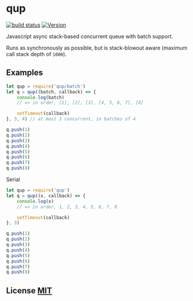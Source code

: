 # qup

[![build status](https://secure.travis-ci.org/dcousens/qup.png)](http://travis-ci.org/dcousens/qup)
[![Version](http://img.shields.io/npm/v/qup.svg)](https://www.npmjs.org/package/qup)

Javascript async stack-based concurrent queue with batch support.

Runs as synchronously as possible,  but is stack-blowout aware (maximum call stack depth of `1000`).

## Examples

``` javascript
let qup = require('qup/batch')
let q = qup((batch, callback) => {
	console.log(batch)
	// => in order, [1], [2], [3], [4, 5, 6, 7], [8]

	setTimeout(callback)
}, 3, 4) // at most 3 concurrent, in batches of 4

q.push(1)
q.push(2)
q.push(3)
q.push(4)
q.push(5)
q.push(6)
q.push(7)
q.push(8)
```

Serial
``` javascript
let qup = require('qup')
let q = qup((x, callback) => {
	console.log(x)
	// => in order, 1, 2, 3, 4, 5, 6, 7, 8

	setTimeout(callback)
}, 3)

q.push(1)
q.push(2)
q.push(3)
q.push(4)
q.push(5)
q.push(6)
q.push(7)
q.push(8)
```


## License [MIT](LICENSE)
